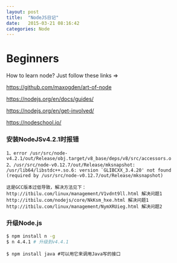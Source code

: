 ```yaml
---
layout: post
title:  "NodeJS日记"
date:   2015-03-21 08:16:42
categories: Node
---
```


# Beginners
How to learn node? Just follow these links =>

https://github.com/maxogden/art-of-node

https://nodejs.org/en/docs/guides/

https://nodejs.org/en/get-involved/

https://nodeschool.io/


### 安装NodeJSv4.2.1时报错
    1、error /usr/src/node-v4.2.1/out/Release/obj.target/v8_base/deps/v8/src/accessors.o
    2、/usr/src/node-v0.12.7/out/Release/mksnapshot: /usr/lib64/libstdc++.so.6: version `GLIBCXX_3.4.20' not found (required by /usr/src/node-v0.12.7/out/Release/mksnapshot)
```
这是GCC版本过低导致，解决方法见下：
http://itbilu.com/linux/management/V1vdnt9ll.html 解决问题1
http://itbilu.com/nodejs/core/NkKsm_hxe.html 解决问题1
http://itbilu.com/linux/management/NymXRUieg.html 解决问题2
```

### 升级Node.js
```bash
$ npm install n -g
$ n 4.4.1 # 升级到v4.4.1
```

```
$ npm install java #可以用它来调用Java写的接口
```

